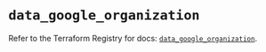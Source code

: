 # `data_google_organization`

Refer to the Terraform Registry for docs: [`data_google_organization`](https://registry.terraform.io/providers/hashicorp/google-beta/6.49.0/docs/data-sources/google_organization).
